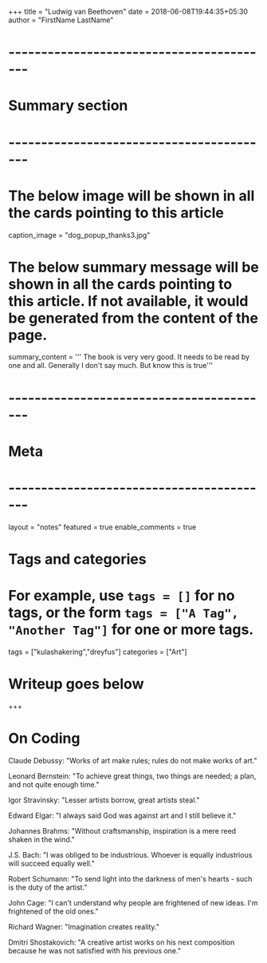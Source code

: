 +++
title = "Ludwig van Beethoven"
date = 2018-06-08T19:44:35+05:30
author = "FirstName LastName"
# -----------------------------------------
# Summary section
# -----------------------------------------
# The below image will be shown in all the cards pointing to this article
caption_image = "dog_popup_thanks3.jpg"
# The below summary message will be shown in all the cards pointing to this article. If not available, it would be generated from the content of the page.
summary_content = '''
The book is very very good. It needs to be read by one and all.
Generally I don't say much. But know this is true'''
# -----------------------------------------
# Meta
# -----------------------------------------
layout = "notes"
featured = true
enable_comments = true

# Tags and categories
# For example, use `tags = []` for no tags, or the form `tags = ["A Tag", "Another Tag"]` for one or more tags.
tags = ["kulashakering","dreyfus"]
categories = ["Art"]

# Writeup goes below
+++
# On Coding
Claude Debussy: "Works of art make rules; rules do not make works of art."

Leonard Bernstein: "To achieve great things, two things are needed; a plan, and not quite enough time."

Igor Stravinsky: "Lesser artists borrow, great artists steal."

Edward Elgar: "I always said God was against art and I still believe it."

Johannes Brahms: "Without craftsmanship, inspiration is a mere reed shaken in the wind."

J.S. Bach: "I was obliged to be industrious. Whoever is equally industrious will succeed equally well."

Robert Schumann: "To send light into the darkness of men's hearts - such is the duty of the artist."

John Cage: "I can't understand why people are frightened of new ideas. I'm frightened of the old ones."

Richard Wagner: "Imagination creates reality."

Dmitri Shostakovich: "A creative artist works on his next composition because he was not satisfied with his previous one."

